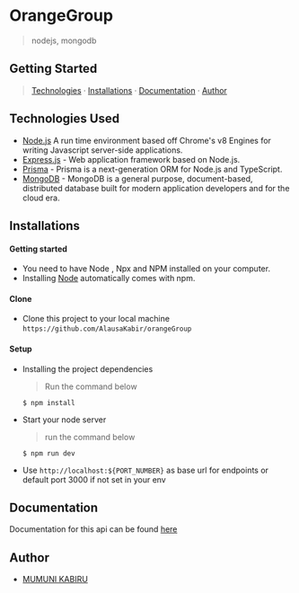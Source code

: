 # OrangeGroup

> nodejs, mongodb

## Getting Started

> [Technologies](#technologies-used) &middot; [Installations](#installations) &middot; [Documentation](#documentation) &middot; [Author](#author)

## Technologies Used

- [Node.js](node) A run time environment based off Chrome's v8 Engines for writing Javascript server-side applications.
- [Express.js](https://expressjs.com) - Web application framework based on Node.js.
- [Prisma](https://www.prisma.io/) - Prisma is a next-generation ORM for Node.js and TypeScript.
- [MongoDB](https://www.mongodb.com/) - MongoDB is a general purpose, document-based, distributed database built for modern application developers and for the cloud era.

## Installations

#### Getting started

- You need to have Node , Npx and NPM installed on your computer.
- Installing [Node](node) automatically comes with npm.

#### Clone

- Clone this project to your local machine `https://github.com/AlausaKabir/orangeGroup`

#### Setup

- Installing the project dependencies
  > Run the command below
  ```shell
  $ npm install
  ```
- Start your node server
  > run the command below
  ```shell
  $ npm run dev
  ```
- Use `http://localhost:${PORT_NUMBER}` as base url for endpoints or default port 3000 if not set in your env

## Documentation

Documentation for this api can be found [here](https://documenter.getpostman.com/view/13549167/Tz5tZ6QJ)

## Author

- [MUMUNI KABIRU](https://github.com/AlausaKabir)
